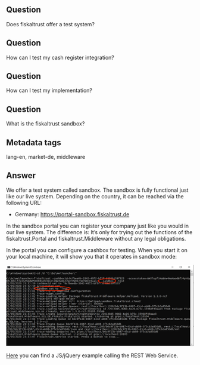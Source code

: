 ## Question
Does fiskaltrust offer a test system?

## Question
How can I test my cash register integration?

## Question
How can I test my implementation?

## Question
What is the fiskaltrust sandbox?

## Metadata tags
lang-en, market-de, middleware

## Answer

We offer a test system called sandbox. The sandbox is fully functional just like our live system. Depending on the country, it can be reached via the following URL:

- Germany: https://portal-sandbox.fiskaltrust.de

In the sandbox portal you can register your company just like you would in our live system. The difference is: It’s only for trying out the functions of the fiskaltrust.Portal and fiskaltrust.Middleware without any legal obligations.

In the portal you can configure a cashbox for testing. When you start it on your local machine, it will show you that it operates in sandbox mode:

![Screenshot](../images/sandbox-started-cashbox.png "Cashbox started in sandbox mode")


[Here](../examples/js-rest-sign-call.md) you can find a JS/jQuery example calling the REST Web Service.


